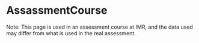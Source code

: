 # AssassmentCourse

Note: This page is used in an assessment course at IMR, and the data used may differ from what is used in the real assessment.
